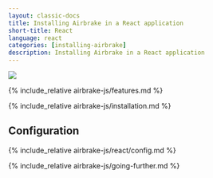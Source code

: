 ```yaml
---
layout: classic-docs
title: Installing Airbrake in a React application
short-title: React
language: react
categories: [installing-airbrake]
description: Installing Airbrake in a React application
---
```


![](https://s3.amazonaws.com/document-resources/jsbrakeman.png)

{% include_relative airbrake-js/features.md %}

{% include_relative airbrake-js/installation.md %}

## Configuration

{% include_relative airbrake-js/react/config.md %}

{% include_relative airbrake-js/going-further.md %}
